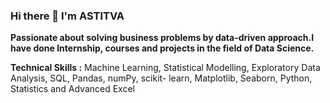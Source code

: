 ### Hi there 👋 I'm ASTITVA

**Passionate about solving business problems by data-driven approach.I have done Internship, courses and projects in the field of Data Science.**

**Technical Skills :** Machine Learning, Statistical Modelling, Exploratory Data Analysis, SQL, Pandas, numPy, scikit- learn, Matplotlib, Seaborn, Python, Statistics and Advanced Excel 

